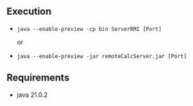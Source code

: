 ## Execution

* `java --enable-preview -cp bin ServerRMI [Port]`

  or
* `java --enable-preview -jar remoteCalcServer.jar [Port]`

## Requirements

* java 21.0.2
